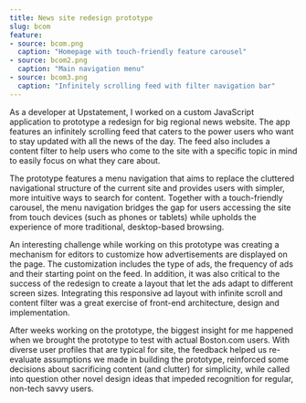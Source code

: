 ```yaml
---
title: News site redesign prototype
slug: bcom
feature:
- source: bcom.png
  caption: "Homepage with touch-friendly feature carousel"
- source: bcom2.png
  caption: "Main navigation menu"
- source: bcom3.png
  caption: "Infinitely scrolling feed with filter navigation bar"
---
```

As a developer at Upstatement, I worked on a custom JavaScript application to prototype a redesign for big regional news website. The app features an infinitely scrolling feed that caters to the power users who want to stay updated with all the news of the day. The feed also includes a content filter to help users who come to the site with a specific topic in mind to easily focus on what they care about.

The prototype features a menu navigation that aims to replace the cluttered navigational structure of the current site and provides users with simpler, more intuitive ways to search for content. Together with a touch-friendly carousel, the menu navigation bridges the gap for users accessing the site from touch devices (such as phones or tablets) while upholds the experience of more traditional, desktop-based browsing.

An interesting challenge while working on this prototype was creating a mechanism for editors to customize how advertisements are displayed on the page. The customization includes the type of ads, the frequency of ads and their starting point on the feed. In addition, it was also critical to the success of the redesign to create a layout that let the ads adapt to different screen sizes. Integrating this responsive ad layout with infinite scroll and content filter was a great exercise of front-end architecture, design and implementation.

After weeks working on the prototype, the biggest insight for me happened when we brought the prototype to test with actual Boston.com users. With diverse user profiles that are typical for site, the feedback helped us re-evaluate assumptions we made in building the prototype, reinforced some decisions about sacrificing content (and clutter) for simplicity, while called into question other novel design ideas that impeded recognition for regular, non-tech savvy users.